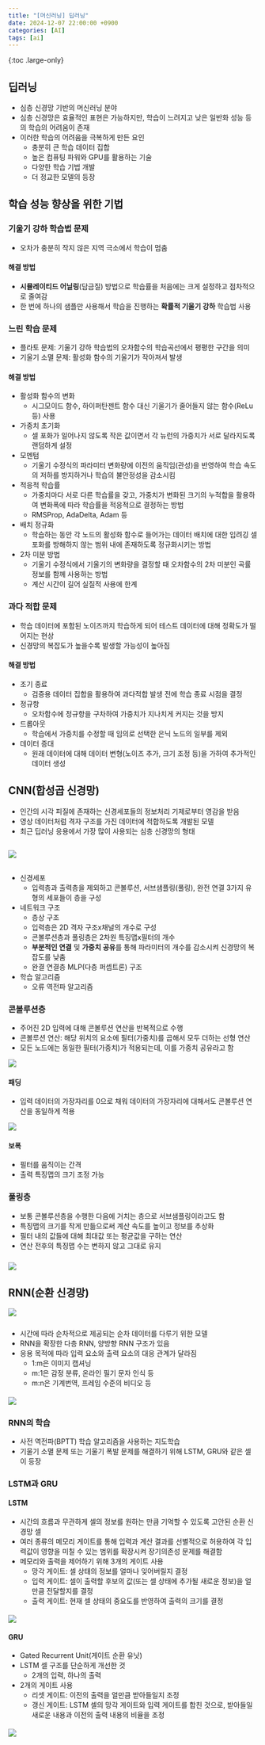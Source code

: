 ```yaml
---
title: "[머신러닝] 딥러닝"
date: 2024-12-07 22:00:00 +0900
categories: [AI]
tags: [ai]
---
```


{:toc .large-only}

## 딥러닝

- 심층 신경망 기반의 머신러닝 분야
- 심층 신경망은 효율적인 표현은 가능하지만, 학습이 느려지고 낮은 일반화 성능 등의 학습의 어려움이 존재
- 이러한 학습의 어려움을 극복하게 만든 요인
  - 충분히 큰 학습 데이터 집합
  - 높은 컴퓨팅 파워와 GPU를 활용하는 기술
  - 다양한 학습 기법 개발
  - 더 정교한 모델의 등장

## 학습 성능 향상을 위한 기법

### 기울기 강하 학습법 문제

- 오차가 충분히 작지 않은 지역 극소에서 학습이 멈춤

#### 해결 방법

- **시뮬레이티드 어닐링**(담금질) 방법으로 학습률을 처음에는 크게 설정하고 점차적으로 줄여감
- 한 번에 하나의 샘플만 사용해서 학습을 진행하는 **확률적 기울기 강하** 학습법 사용

### 느린 학습 문제

- 플라토 문제: 기울기 강하 학습법의 오차함수의 학습곡선에서 평평한 구간을 의미
- 기울기 소멸 문제: 활성화 함수의 기울기가 작아져서 발생

#### 해결 방법

- 활성화 함수의 변화
  - 시그모이드 함수, 하이퍼탄젠트 함수 대신 기울기가 줄어들지 않는 함수(ReLu 등) 사용
- 가중치 초기화
  - 셀 포화가 일어나지 않도록 작은 값이면서 각 뉴런의 가중치가 서로 달라지도록 랜덤하게 설정
- 모멘텀
  - 기울기 수정식의 파라미터 변화량에 이전의 움직임(관성)을 반영하여 학습 속도의 저하를 방지하거나 학습의 불안정성을 감소시킴
- 적응적 학습률
  - 가중치마다 서로 다른 학습률을 갖고, 가중치가 변화된 크기의 누적합을 활용하여 변화폭에 따라 학습률을 적응적으로 결정하는 방법
  - RMSProp, AdaDelta, Adam 등
- 배치 정규화
  - 학습하는 동안 각 노드의 활성화 함수로 들어가는 데이터 배치에 대한 입려깅 셀 포화를 방해하지 않는 범위 내에 존재하도록 정규화시키는 방법
- 2차 미분 방법
  - 기울기 수정식에서 기울기의 변화량을 결정할 때 오차함수의 2차 미분인 곡률 정보를 함께 사용하는 방법
  - 계산 시간이 길어 실질적 사용에 한계

### 과다 적합 문제

- 학습 데이터에 포함된 노이즈까지 학습하게 되어 테스트 데이터에 대해 정확도가 떨어지는 현상
- 신경망의 복잡도가 높을수록 발생할 가능성이 높아짐

#### 해결 방법

- 조기 종료
  - 검증용 데이터 집합을 활용하여 과다적합 발생 전에 학습 종료 시점을 결정
- 정규항
  - 오차함수에 정규항을 구차하여 가중치가 지나치게 커지는 것을 방지
- 드롭아웃
  - 학습에서 가중치를 수정할 때 임의로 선택한 은닉 노드의 일부를 제외
- 데이터 증대
  - 원래 데이터에 대해 데이터 변형(노이즈 추가, 크기 조정 등)을 가하여 추가적인 데이터 생성

## CNN(합성곱 신경망)

- 인간의 시각 피질에 존재하는 신경세포들의 정보처리 기제로부터 영감을 받음
- 영상 데이터처럼 격자 구조를 가진 데이터에 적합하도록 개발된 모델
- 최근 딥러닝 응용에서 가장 많이 사용되는 심층 신경망의 형태

<img src="../../assets/img/blog/2024-12-07-deep-learning_01.png" style="margin:15px 0;">

- 신경세포
  - 입력층과 출력층을 제외하고 콘볼루션, 서브샘플링(풀링), 완전 연결 3가지 유형의 세포들이 층을 구성
- 네트워크 구조
  - 층상 구조
  - 입력층은 2D 격자 구조x채널의 개수로 구성
  - 콘볼루션층과 풀링층은 2차원 특징맵x필터의 개수
  - **부분적인 연결** 및 **가중치 공유**를 통해 파라미터의 개수를 감소시켜 신경망의 복잡도를 낮춤
  - 완결 연결층 MLP(다층 퍼셉트론) 구조
- 학습 알고리즘
  - 오류 역전파 알고리즘

### 콘볼루션층

- 주어진 2D 입력에 대해 콘볼루션 연산을 반복적으로 수행
- 콘볼루션 연산: 해당 위치의 요소에 필터(가중치)를 곱해서 모두 더하는 선형 연산
- 모든 노드에는 동일한 필터(가중치)가 적용되는데, 이를 가중치 공유라고 함

<img src="../../assets/img/blog/2024-12-07-deep-learning_02.png">

#### 패딩

- 입력 데이터의 가장자리를 0으로 채워 데이터의 가장자리에 대해서도 콘볼루션 연산을 동일하게 적용

<img src="../../assets/img/blog/2024-12-07-deep-learning_03.png">

#### 보폭

- 필터를 움직이는 간격
- 출력 특징맵의 크기 조정 가능

### 풀링층

- 보통 콘볼루션층을 수행한 다음에 거치는 층으로 서브샘플링이라고도 함
- 특징맵의 크기를 작게 만듦으로써 계산 속도를 높이고 정보를 추상화
- 필터 내의 값들에 대해 최대값 또는 평균값을 구하는 연산
- 연산 전후의 특징맵 수는 변하지 않고 그대로 유지

<img src="../../assets/img/blog/2024-12-07-deep-learning_04.png" style="margin-top:10px">

## RNN(순환 신경망)

<img src="../../assets/img/blog/2024-12-07-deep-learning_05.png" style="margin-bottom:10px">

- 시간에 따라 순차적으로 제공되는 순차 데이터를 다루기 위한 모델
- RNN을 확장한 다층 RNN, 양방향 RNN 구조가 있음
- 응용 목적에 따라 입력 요소와 출력 요소의 대응 관계가 달라짐
  - 1:m은 이미지 캡셔닝
  - m:1은 감정 분류, 온라인 필기 문자 인식 등
  - m:n은 기계번역, 프레임 수준의 비디오 등

<img src="../../assets/img/blog/2024-12-07-deep-learning_06.png" style="margin-top:5px">

### RNN의 학습

- 사전 역전파(BPTT) 학습 알고리즘을 사용하는 지도학습
- 기울기 소멸 문제 또는 기울기 폭발 문제를 해결하기 위해 LSTM, GRU와 같은 셀이 등장

### LSTM과 GRU

#### LSTM

- 시간의 흐름과 무관하게 셀의 정보를 원하는 만큼 기억할 수 있도록 고안된 순환 신경망 셀
- 여러 종류의 메모리 게이트를 통해 입력과 계산 결과를 선별적으로 허용하여 각 입력값이 영향을 미칠 수 있는 범위를 확장시켜 장기의존성 문제를 해결함
- 메모리와 출력을 제어하기 위해 3개의 게이트 사용
  - 망각 게이트: 셀 상태의 정보를 얼마나 잊어버릴지 결정
  - 입력 게이트: 셀이 출력할 후보의 값(또는 셀 상태에 추가될 새로운 정보)을 얼만큼 전달할지를 결정
  - 출력 게이트: 현재 셀 상태의 중요도를 반영하여 출력의 크기를 결정

<img src="../../assets/img/blog/2024-12-07-deep-learning_07.png" style="margin-top:5px">

#### GRU

- Gated Recurrent Unit(게이트 순환 유닛)
- LSTM 셀 구조를 단순하게 개선한 것
  - 2개의 입력, 하나의 출력
- 2개의 게이트 사용
  - 리셋 게이트: 이전의 출력을 얼만큼 받아들일지 조정
  - 갱신 게이트: LSTM 셀의 망각 게이트와 입력 게이트를 합친 것으로, 받아들일 새로운 내용과 이전의 출력 내용의 비율을 조정

<img src="../../assets/img/blog/2024-12-07-deep-learning_08.png" style="margin-top:5px">

